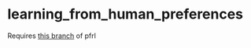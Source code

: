 # learning_from_human_preferences

Requires [this branch](https://github.com/neevparikh/pfrl/tree/master) of pfrl
